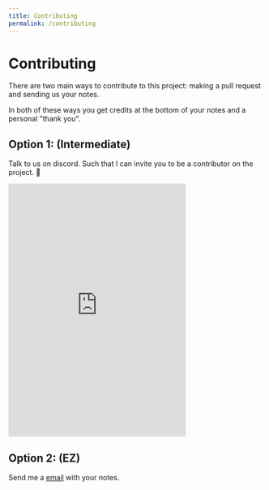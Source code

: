 ```yaml
---
title: Contributing
permalink: /contributing
---
```


# Contributing

There are two main ways to contribute to this project: making a pull request and sending us your notes.

In both of these ways you get credits at the bottom of your notes and a personal "thank you".

## Option 1: (Intermediate)
Talk to us on  discord. Such that I can invite you to be a contributor on the project. :muscle:

<iframe src="https://discordapp.com/widget?id=760841775325118494&theme=dark" width="350" height="500" allowtransparency="true" frameborder="0" sandbox="allow-popups allow-popups-to-escape-sandbox allow-same-origin allow-scripts"></iframe>



## Option 2: (EZ)
Send me a <a href="mailto:m.a.bruderervanblerk@student.utwente.nl?subject=ByteHub%20Notes">email</a> with your notes.
